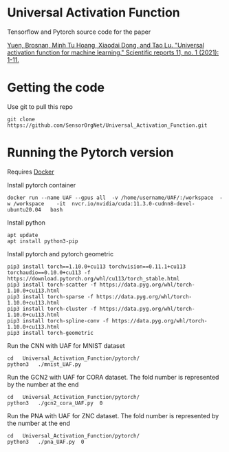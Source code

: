 # Universal Activation Function
Tensorflow and Pytorch source code for the paper 

[Yuen, Brosnan, Minh Tu Hoang, Xiaodai Dong, and Tao Lu. "Universal activation function for machine learning." Scientific reports 11, no. 1 (2021): 1-11.](https://www.nature.com/articles/s41598-021-96723-8)


# Getting the code

Use git to pull this repo
```
git clone https://github.com/SensorOrgNet/Universal_Activation_Function.git
```


# Running the Pytorch version


Requires [Docker](https://docs.docker.com/get-docker/) 


Install pytorch container
```
docker run --name UAF --gpus all  -v /home/username/UAF/:/workspace  -w /workspace    -it  nvcr.io/nvidia/cuda:11.3.0-cudnn8-devel-ubuntu20.04   bash
```

Install python
```
apt update
apt install python3-pip
```

Install pytorch and pytorch geometric
```
pip3 install torch==1.10.0+cu113 torchvision==0.11.1+cu113 torchaudio==0.10.0+cu113 -f https://download.pytorch.org/whl/cu113/torch_stable.html
pip3 install torch-scatter -f https://data.pyg.org/whl/torch-1.10.0+cu113.html
pip3 install torch-sparse -f https://data.pyg.org/whl/torch-1.10.0+cu113.html
pip3 install torch-cluster -f https://data.pyg.org/whl/torch-1.10.0+cu113.html
pip3 install torch-spline-conv -f https://data.pyg.org/whl/torch-1.10.0+cu113.html
pip3 install torch-geometric
```




Run the CNN with UAF for MNIST dataset
```
cd   Universal_Activation_Function/pytorch/
python3   ./mnist_UAF.py 
```







Run the GCN2 with UAF for CORA dataset. The fold number is represented by the number at the end
```
cd   Universal_Activation_Function/pytorch/
python3   ./gcn2_cora_UAF.py  0
```





Run the PNA with UAF for ZNC dataset. The fold number is represented by the number at the end
```
cd   Universal_Activation_Function/pytorch/
python3   ./pna_UAF.py  0
```



